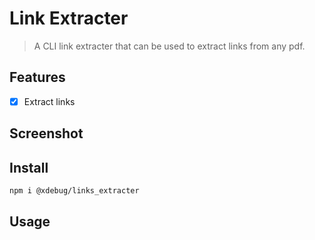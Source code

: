 # Link Extracter

> A CLI link extracter that can be used to extract links from any pdf.

## Features

- [x] Extract links

## Screenshot

## Install

```bash
npm i @xdebug/links_extracter
```

## Usage
